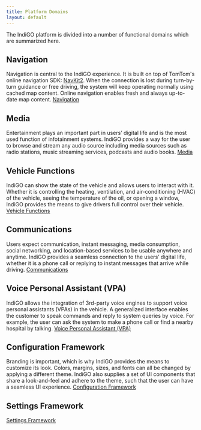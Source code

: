 ```yaml
---
title: Platform Domains
layout: default
---
```


The IndiGO platform is divided into a number of functional domains which are summarized here.

## Navigation

Navigation is central to the IndiGO experience. It is built on top of TomTom's online navigation
SDK: [NavKit2](https://developer.tomtom.com/docs-and-tools). When the connection is lost during
turn-by-turn guidance or free driving, the system will keep operating normally using cached map
content. Online navigation enables fresh and always up-to-date map content.
[Navigation](/indigo/documentation/development/platform-domains/navigation)

## Media

Entertainment plays an important part in users’ digital life and is the most used function of
infotainment systems. IndiGO provides a way for the user to browse and stream any audio source
including media sources such as radio stations, music streaming services, podcasts and audio books.
[Media](/indigo/documentation/development/platform-domains/media)

## Vehicle Functions

IndiGO can show the state of the vehicle and allows users to interact with it. Whether it is
controlling the heating, ventilation, and air-conditioning (HVAC) of the vehicle, seeing the
temperature of the oil, or opening a window, IndiGO provides the means to give drivers full control
over their vehicle.
[Vehicle Functions](/indigo/documentation/development/platform-domains/vehicle-functions)

## Communications

Users expect communication, instant messaging, media consumption, social networking, and
location-based services to be usable anywhere and anytime. IndiGO provides a seamless connection to
the users’ digital life, whether it is a phone call or replying to instant messages that arrive
while driving.
[Communications](/indigo/documentation/development/platform-domains/communications)
 
## Voice Personal Assistant (VPA)

IndiGO allows the integration of 3rd-party voice engines to support voice personal assistants 
(VPAs) in the vehicle. A generalized interface enables the customer to speak commands and reply 
to system queries by voice. For example, the user can ask the system to make a phone call or find 
a nearby hospital by talking.
[Voice Personal Assistant (VPA)](/indigo/documentation/development/platform-domains/voice-personal-assistant-vpa)

## Configuration Framework

Branding is important, which is why IndiGO provides the means to customize its look. Colors,
margins, sizes, and fonts can all be changed by applying a different theme. IndiGO also supplies a
set of UI components that share a look-and-feel and adhere to the theme, such that the user 
can have a seamless UI experience.
[Configuration Framework](/indigo/documentation/development/platform-domains/configuration-framework)

## Settings Framework

[Settings Framework](/indigo/documentation/development/platform-domains/settings-framework)

